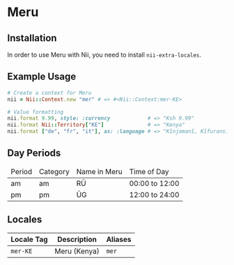 <!-- This file has been generated. Source: languages/_template.md.erb -->

# Meru

## Installation

In order to use Meru with Nii, you need to install `nii-extra-locales`.

## Example Usage

``` ruby
# Create a context for Meru
nii = Nii::Context.new "mer" # => #<Nii::Context:mer-KE>

# Value formatting
nii.format 9.99, style: :currency            # => "Ksh 9.99"
nii.format Nii::Territory["KE"]              # => "Kenya"
nii.format ["de", "fr", "it"], as: :language # => "Kĩnjamanĩ, Kĩfuransi, Kĩitalĩ"
```

## Day Periods


<table>
  <thead>
    <tr>
      <td>Period</td>
      <td>Category</td>
      <td>Name in Meru</td>
      <td>Time of Day</td>
    </tr>
  </thead>
  <tbody>
    <tr>
      <td>am</td>
      <td>am</td>
      <td>RŨ</td>
      <td>00:00 to 12:00</td>
    </tr>
    <tr>
      <td>pm</td>
      <td>pm</td>
      <td>ŨG</td>
      <td>12:00 to 24:00</td>
    </tr>
  </tbody>
</table>



## Locales

<table>
  <thead>
    <tr>
      <th>Locale Tag</th>
      <th>Description</th>
      <th>Aliases</th>
    </tr>
  </thead>
  <tbody>
    <tr>
      <td><code>mer-KE</code></td>
      <td>Meru (Kenya)</td>
      <td><code>mer</code></td>
    </tr>
  </tbody>
</table>

